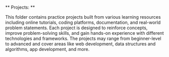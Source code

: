 ** Projects: **

This folder contains practice projects built from various learning resources including online tutorials, coding platforms, documentation, and real-world problem statements. Each project is designed to reinforce concepts, improve problem-solving skills, and gain hands-on experience with different technologies and frameworks. The projects may range from beginner-level to advanced and cover areas like web development, data structures and algorithms, app development, and more.
